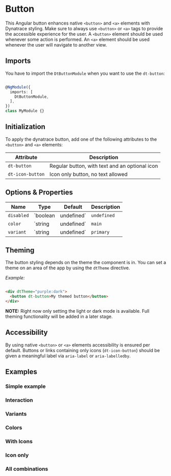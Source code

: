 # Button

<docs-source-example example="DefaultButtonExampleComponent"></docs-source-example>

This Angular button enhances native `<button>` and `<a>` elements with Dynatrace styling.
Make sure to always use `<button>` or `<a>` tags to provide the accessible experience for the user.
A `<button>` element should be used whenever some action is performed.
An `<a>` element should be used whenever the user will navigate to another view.

## Imports

You have to import the `DtButtonModule` when you want to use the `dt-button`:

```typescript

@NgModule({
  imports: [
    DtButtonModule,
  ],
})
class MyModule {}

```

## Initialization

To apply the dynatrace button, add one of the following attributes to the `<button>` and `<a>` elements:

| Attribute         | Description                                     |
| ----------------- | ----------------------------------------------- |
| `dt-button`       | Regular button, with text and an optional icon  |
| `dt-icon-button`  | Icon only button, no text allowed               |

## Options & Properties

| Name | Type | Default | Description |
| --- | --- | --- | --- |
| `disabled` | `boolean | undefined` | `undefined` | Sets disable state if property is set and the value is truthy or undefined |
| `color` | `string | undefined` | `main` | Sets color. Possible options: <ul><li><code>main</code> (default)</li><li><code>warning</code></li><li><code>cta</code></li></ul> |
| `variant` | `string | undefined` | `primary` | Sets variant. Possible options: <ul><li><code>primary</code> (default)</li><li><code>secondary</code></li><li><code>nested</code> Only available for <code>dt-icon-button</code></li></ul> |

## Theming

The button styling depends on the theme the component is in. You can set a theme on an area of the app by using the `dtTheme` directive.

*Example:*

```html

<div dtTheme="purple:dark">
  <button dt-button>My themed button</button>
</div>

```

**NOTE:**
Right now only setting the light or dark mode is available.
Full theming functionality will be added in a later stage.

## Accessibility

By using native `<button>` or `<a>` elements accessibility is ensured per default.
Buttons or links containing only icons (`dt-icon-button`) should be given a meaningful label via `aria-label` or `aria-labelledby`.

## Examples

### Simple example

<docs-source-example example="SimpleButtonExampleComponent"></docs-source-example>

### Interaction

<docs-source-example example="InteractionButtonExampleComponent"></docs-source-example>

### Variants

<docs-source-example example="VariantButtonExampleComponent"></docs-source-example>

### Colors

<docs-source-example example="ColorButtonExampleComponent"></docs-source-example>

### With Icons

<docs-source-example example="IconsButtonExampleComponent"></docs-source-example>

### Icon only

<docs-source-example example="IconOnlyButtonExampleComponent"></docs-source-example>

### All combinations

<docs-source-example example="AllButtonExampleComponent" fullwidth="true"></docs-source-example>

